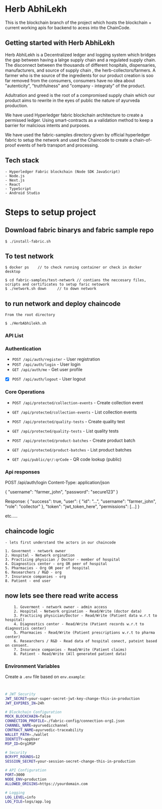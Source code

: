 # Herb AbhiLekh 

This is the blockchain branch of the project which hosts the blockchain + current working apis for backend to acess into the ChainCode.
## Getting started with Herb AbhiLekh

Herb AbhiLekh is a Decentralized ledger and logging system which bridges the gap between having a lalrge supply chain and a regulated supply chain. 
The disconnect between the thousands of different hospitals, dispensaries, manufacturers, and source of  supply chain , the herb-collectors/farmers.
A farmer who is the source of the ingredients for our product creation is soo far removed from the consumers, consumers have no idea about "autenticity", 
"truthfulness" and "company - integraty" of the product. 


Adultration and greed is the root of a compromised supply chain which our product aims to rewrite in the eyes of public the nature of ayurveda production.



We have used Hyperledger fabric blockchain architecture to create a permissed ledger. Using smart-contracts as a validation method to keep a barrier for 
malicious intents and purposes. 



We have used the fabric-samples directory given by official hyperledger fabric to setup the network and used the Chaincode to create a chain-of-proof events of herb transport and processing.





## Tech stack

    - Hyperledger Fabric blockchain (Node SDK JavaScript)
    - Node.js
    - Next.js
    - React
    - TypeScript
    - Android Studio
    
# Steps to setup project

## Download fabric binarys and fabric sample repo

    $ ./install-fabric.sh 

## To test network 
    $ docker ps    // to check running container or check in docker desktop
    
    $ cd fabric-samples/test-network // contians the neccesary files, scripts and certificates to setup faric netowork
    $ ./network.sh down     // to down network

## to run network and deploy chaincode

    From the root directory
    
    $ ./HerbAbhilekh.sh
 
 

### API List
 
### Authentication

- `POST /api/auth/register` - User registration
- `POST /api/auth/login` - User login
- `GET /api/auth/me` - Get user profile
- [x] `POST /api/auth/logout` - User logout

### Core Operations
- `POST /api/protected/collection-events` - Create collection event
- `GET /api/protected/collection-events` - List collection events
- `POST /api/protected/quality-tests` - Create quality test
- `GET /api/protected/quality-tests` - List quality tests
- `POST /api/protected/product-batches` - Create product batch
- `GET /api/protected/product-batches` - List product batches


- `GET /api/public/qr/:qrCode` - QR code lookup (public)


### Api responses 

POST /api/auth/login
Content-Type: application/json

{
  "username": "farmer_john",
  "password": "secure123"
}

Response:
{
  "success": true,
  "user": { "id": "...", "username": "farmer_john", "role": "collector" },
  "token": "jwt_token_here",
  "permissions": [...]
}

etc.....

## chaincode logic

    - lets first understand the actors in our chaincode

    1. Goverment - network owner
    2. Hospital - Network orgination 
    3. Practicing physician / Doctor - member of hospital
    4. Diagnostics center - org OR peer of hospital
    5. Pharmacies - Org OR peer of hospital
    6. Researchers / R&D - org
    7. Insurance companies - org
    8. Patient - end user


   ## now lets see there read write access

        1. Goverment - network owner - admin access
        2. Hospital - Network orgination - Read/Write (doctor data)
        3. Practicing physician/Doctor - Read/Write (Patient data w.r.t to hospital)
        4. Diagnostics center - Read/Write (Patient records w.r.t to diagnostics center)
        5. Pharmacies - Read/Write (Patient prescriptions w.r.t to pharma center)
        6. Researchers / R&D - Read data of hospital conect, pateint based on consent. 
        7. Insurance companies - Read/Write (Patient claims)
        8. Patient - Read/Write (All generated patient data)



### Environment Variables 
  
  Create a `.env` file based on `env.example`:


```bash


# JWT Security
JWT_SECRET=your-super-secret-jwt-key-change-this-in-production
JWT_EXPIRES_IN=24h

# Blockchain Configuration
MOCK_BLOCKCHAIN=false
CONNECTION_PROFILE=./fabric-config/connection-org1.json
CHANNEL_NAME=ayurvedicchannel
CONTRACT_NAME=ayurvedic-traceability
WALLET_PATH=./wallet
IDENTITY=appUser
MSP_ID=Org1MSP

# Security
BCRYPT_ROUNDS=12
SESSION_SECRET=your-session-secret-change-this-in-production

# API Configuration
PORT=3000
NODE_ENV=production
ALLOWED_ORIGINS=https://yourdomain.com

# Logging
LOG_LEVEL=info
LOG_FILE=logs/app.log
```

  
  
  
